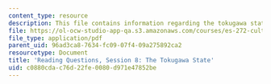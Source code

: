 ```yaml
---
content_type: resource
description: This file contains information regarding the tokugawa state.
file: https://ol-ocw-studio-app-qa.s3.amazonaws.com/courses/es-272-culture-tech-spring-2003/c0880cdac76d22fe0080d971e47852be_MITES_272S03_q08.pdf
file_type: application/pdf
parent_uid: 96ad3ca8-7634-fc09-07f4-09a275892ca2
resourcetype: Document
title: 'Reading Questions, Session 8: The Tokugawa State'
uid: c0880cda-c76d-22fe-0080-d971e47852be
---
```


